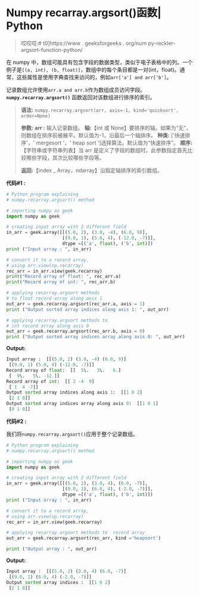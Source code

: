 # Numpy recarray.argsort()函数| Python

> 哎哎哎:# t0]https://www . geeksforgeeks . org/num py-reckler-argsort-function-python/

在 numpy 中，数组可能具有包含字段的数据类型，类似于电子表格中的列。一个例子是`[(a, int), (b, float)]`，数组中的每个条目都是一对(int，float)。通常，这些属性是使用字典查找来访问的，例如`arr['a'] and arr['b']`。

记录数组允许使用`arr.a and arr.b`作为数组成员访问字段。 **`numpy.recarray.argsort()`** 函数返回对该数组进行排序的索引。

> **语法:** `numpy.recarray.argsort(arr, axis=-1, kind='quicksort', order=None)`
> 
> **参数:**
> **arr :** 输入记录数组。
> **轴:**【int 或 None】要排序的轴。如果为“无”，则数组在排序前被展平。默认值为-1，沿最后一个轴排序。
> **种类:** ['快速排序'，' mergesort '，' heap sort ']选择算法。默认值为“快速排序”。
> **顺序:**【字符串或字符串列表】当 arr 是定义了字段的数组时，此参数指定首先比较哪些字段，其次比较哪些字段等。
> 
> **返回:**【index _ Array，ndarray】沿指定轴排序的索引数组。

**代码#1 :**

```py
# Python program explaining
# numpy.recarray.argsort() method 

# importing numpy as geek
import numpy as geek

# creating input array with 2 different field 
in_arr = geek.array([[(5.0, 2), (3.0, -4), (6.0, 9)],
                     [(9.0, 1), (5.0, 4), (-12.0, -7)]],
                     dtype =[('a', float), ('b', int)])
print ("Input array : ", in_arr)

# convert it to a record array, 
# using arr.view(np.recarray)
rec_arr = in_arr.view(geek.recarray)
print("Record array of float: ", rec_arr.a)
print("Record array of int: ", rec_arr.b)

# applying recarray.argsort methods 
# to float record array along axis 1
out_arr = geek.recarray.argsort(rec_arr.a, axis = 1)
print ("Output sorted array indices along axis 1: ", out_arr) 

# applying recarray.argsort methods to
# int record array along axis 0
out_arr = geek.recarray.argsort(rec_arr.b, axis = 0)
print ("Output sorted array indices array along axis 0: ", out_arr) 
```

**Output:**

```py
Input array :  [[(5.0, 2) (3.0, -4) (6.0, 9)]
 [(9.0, 1) (5.0, 4) (-12.0, -7)]]
Record array of float:  [[  5\.   3\.   6.]
 [  9\.   5\. -12.]]
Record array of int:  [[ 2 -4  9]
 [ 1  4 -7]]
Output sorted array indices along axis 1:  [[1 0 2]
 [2 1 0]]
Output sorted array indices array along axis 0:  [[1 0 1]
 [0 1 0]]

```

**代码#2 :**

我们将`numpy.recarray.argsort()`应用于整个记录数组。

```py
# Python program explaining
# numpy.recarray.argsort() method 

# importing numpy as geek
import numpy as geek

# creating input array with 2 different field 
in_arr = geek.array([[(5.0, 2), (3.0, 4), (6.0, -7)],
                     [(9.0, 1), (6.0, 4), (-2.0, -7)]],
                     dtype =[('a', float), ('b', int)])
print ("Input array : ", in_arr)

# convert it to a record array, 
# using arr.view(np.recarray)
rec_arr = in_arr.view(geek.recarray)

# applying recarray.argsort methods to  record array
out_arr = geek.recarray.argsort(rec_arr, kind ='heapsort')

print ("Output array : ", out_arr)
```

**Output:**

```py
Input array :  [[(5.0, 2) (3.0, 4) (6.0, -7)]
 [(9.0, 1) (6.0, 4) (-2.0, -7)]]
Output sorted array indices :  [[1 0 2]
 [2 1 0]]

```